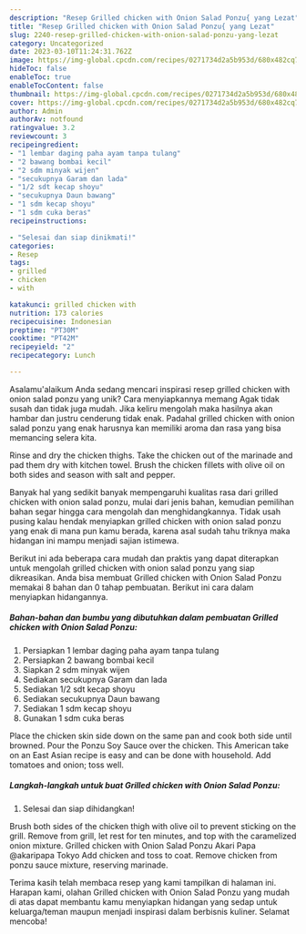```yaml
---
description: "Resep Grilled chicken with Onion Salad Ponzu{ yang Lezat"
title: "Resep Grilled chicken with Onion Salad Ponzu{ yang Lezat"
slug: 2240-resep-grilled-chicken-with-onion-salad-ponzu-yang-lezat
category: Uncategorized
date: 2023-03-10T11:24:31.762Z
image: https://img-global.cpcdn.com/recipes/0271734d2a5b953d/680x482cq70/grilled-chicken-with-onion-salad-ponzu-foto-resep-utama.jpg
hideToc: false
enableToc: true
enableTocContent: false
thumbnail: https://img-global.cpcdn.com/recipes/0271734d2a5b953d/680x482cq70/grilled-chicken-with-onion-salad-ponzu-foto-resep-utama.jpg
cover: https://img-global.cpcdn.com/recipes/0271734d2a5b953d/680x482cq70/grilled-chicken-with-onion-salad-ponzu-foto-resep-utama.jpg
author: Admin
authorAv: notfound
ratingvalue: 3.2
reviewcount: 3
recipeingredient:
- "1 lembar daging paha ayam tanpa tulang"
- "2 bawang bombai kecil"
- "2 sdm minyak wijen"
- "secukupnya Garam dan lada"
- "1/2 sdt kecap shoyu"
- "secukupnya Daun bawang"
- "1 sdm kecap shoyu"
- "1 sdm cuka beras"
recipeinstructions:

- "Selesai dan siap dinikmati!"
categories:
- Resep
tags:
- grilled
- chicken
- with

katakunci: grilled chicken with 
nutrition: 173 calories
recipecuisine: Indonesian
preptime: "PT30M"
cooktime: "PT42M"
recipeyield: "2"
recipecategory: Lunch

---
```



Asalamu'alaikum Anda sedang mencari inspirasi resep grilled chicken with onion salad ponzu yang unik? Cara menyiapkannya memang Agak tidak susah dan tidak juga mudah. Jika keliru mengolah maka hasilnya akan hambar dan justru cenderung tidak enak. Padahal grilled chicken with onion salad ponzu yang enak harusnya kan memiliki aroma dan rasa yang bisa memancing selera kita.


Rinse and dry the chicken thighs. Take the chicken out of the marinade and pad them dry with kitchen towel. Brush the chicken fillets with olive oil on both sides and season with salt and pepper.

Banyak hal yang sedikit banyak mempengaruhi kualitas rasa dari grilled chicken with onion salad ponzu, mulai dari jenis bahan, kemudian pemilihan bahan segar hingga cara mengolah dan menghidangkannya. Tidak usah pusing kalau hendak menyiapkan grilled chicken with onion salad ponzu yang enak di mana pun kamu berada, karena asal sudah tahu triknya maka hidangan ini mampu menjadi sajian istimewa.


Berikut ini ada beberapa cara mudah dan praktis yang dapat diterapkan untuk mengolah grilled chicken with onion salad ponzu yang siap dikreasikan. Anda bisa membuat Grilled chicken with Onion Salad Ponzu memakai 8 bahan dan 0 tahap pembuatan. Berikut ini cara dalam menyiapkan hidangannya.

<!--inarticleads1-->

##### Bahan-bahan dan bumbu yang dibutuhkan dalam pembuatan Grilled chicken with Onion Salad Ponzu:

1. Persiapkan 1 lembar daging paha ayam tanpa tulang
1. Persiapkan 2 bawang bombai kecil
1. Siapkan 2 sdm minyak wijen
1. Sediakan secukupnya Garam dan lada
1. Sediakan 1/2 sdt kecap shoyu
1. Sediakan secukupnya Daun bawang
1. Sediakan 1 sdm kecap shoyu
1. Gunakan 1 sdm cuka beras


Place the chicken skin side down on the same pan and cook both side until browned. Pour the Ponzu Soy Sauce over the chicken. This American take on an East Asian recipe is easy and can be done with household. Add tomatoes and onion; toss well. 

<!--inarticleads2-->

##### Langkah-langkah untuk buat Grilled chicken with Onion Salad Ponzu:


1. Selesai dan siap dihidangkan!

Brush both sides of the chicken thigh with olive oil to prevent sticking on the grill. Remove from grill, let rest for ten minutes, and top with the caramelized onion mixture. Grilled chicken with Onion Salad Ponzu Akari Papa @akaripapa Tokyo Add chicken and toss to coat. Remove chicken from ponzu sauce mixture, reserving marinade. 

Terima kasih telah membaca resep yang kami tampilkan di halaman ini. Harapan kami, olahan Grilled chicken with Onion Salad Ponzu yang mudah di atas dapat membantu kamu menyiapkan hidangan yang sedap untuk keluarga/teman maupun menjadi inspirasi dalam berbisnis kuliner. Selamat mencoba!
